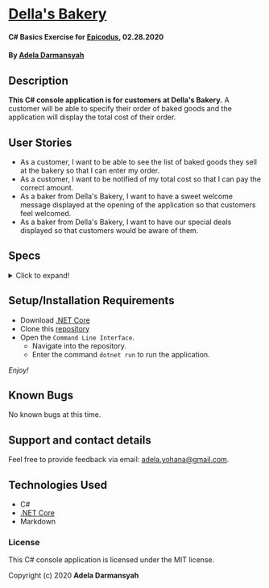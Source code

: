 # [Della's Bakery](https://github.com/ayohana/my-bakery/)

#### C# Basics Exercise for [Epicodus](https://www.epicodus.com/), 02.28.2020

#### By [**Adela Darmansyah**](https://ayohana.github.io/portfolio/)

## Description

**This C# console application is for customers at Della's Bakery.** A customer will be able to specify their order of baked goods and the application will display the total cost of their order.

## User Stories

* As a customer, I want to be able to see the list of baked goods they sell at the bakery so that I can enter my order.
* As a customer, I want to be notified of my total cost so that I can pay the correct amount.
* As a baker from Della's Bakery, I want to have a sweet welcome message displayed at the opening of the application so that customers feel welcomed.
* As a baker from Della's Bakery, I want to have our special deals displayed so that customers would be aware of them.

## Specs

<details>
  <summary>Click to expand!</summary>

| Spec | Input | Output |
| :-------------     | :------------- | :------------- |
| **Program Displays Welcome Message and Menu** | Opening of application | Welcome Message & Menu Displayed |
| **Program Gathers User Input of Bread and Returns Total Cost of Bread** | 2 bread | $10 |
| **Program Gathers User Input of Pastry and Returns Total Cost of Pastry** | 1 pastry | $2 |
| **Program Gathers User Input of Bread & Pastry and Returns Total Cost of Shopping Cart** | 2 bread 1 pastry | $12 |
| **Program Additionally Displays Special Deals with Welcome Message and Menu** | Opening of application | Welcome Message, Menu & Special Deals Displayed |
| **Program Applies Special Deals** | 2 loaves of bread | $10 + FREE 1 LOAF OF BREAD |

</details>

## Setup/Installation Requirements

* Download [.NET Core](https://dotnet.microsoft.com/download/dotnet-core/)
* Clone this [repository](https://github.com/ayohana/my-bakery/)
* Open the `Command Line Interface`.
  * Navigate into the repository.
  * Enter the command `dotnet run` to run the application.

_Enjoy!_

## Known Bugs

No known bugs at this time.

## Support and contact details

Feel free to provide feedback via email: adela.yohana@gmail.com.

## Technologies Used

* C#
* [.NET Core](https://dotnet.microsoft.com/download/dotnet-core/)
* Markdown

### License

This C# console application is licensed under the MIT license.

Copyright (c) 2020 **Adela Darmansyah**